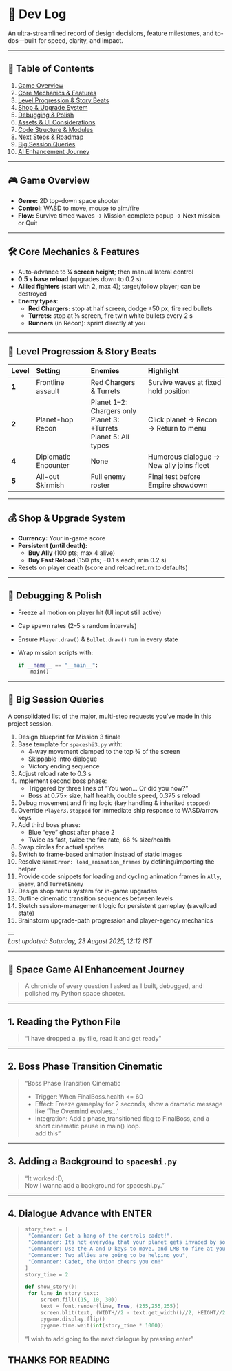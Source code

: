# 🚀 Dev Log

An ultra-streamlined record of design decisions, feature milestones, and to-dos—built for speed, clarity, and impact.

---

## 📂 Table of Contents

1. [Game Overview](#-game-overview)  
2. [Core Mechanics & Features](#-core-mechanics--features)  
3. [Level Progression & Story Beats](#-level-progression--story-beats)  
4. [Shop & Upgrade System](#-shop--upgrade-system)  
5. [Debugging & Polish](#-debugging--polish)  
6. [Assets & UI Considerations](#-assets--ui-considerations)  
7. [Code Structure & Modules](#-code-structure--modules)  
8. [Next Steps & Roadmap](#-next-steps--roadmap)  
9. [Big Session Queries](#-big-session-queries)  
10. [AI Enhancement Journey](#-spacegame-ai-enhancement-journey)  

---

## 🎮 Game Overview

- **Genre:** 2D top-down space shooter  
- **Control:** WASD to move, mouse to aim/fire  
- **Flow:** Survive timed waves → Mission complete popup → Next mission or Quit  

---

## 🛠 Core Mechanics & Features

- Auto-advance to **¼ screen height**; then manual lateral control  
- **0.5 s base reload** (upgrades down to 0.2 s)  
- **Allied fighters** (start with 2, max 4); target/follow player; can be destroyed  
- **Enemy types**:  
  - **Red Chargers:** stop at half screen, dodge ±50 px, fire red bullets  
  - **Turrets:** stop at ⅛ screen, fire twin white bullets every 2 s  
  - **Runners** (in Recon): sprint directly at you  

---

## 🌌 Level Progression & Story Beats

| Level | Setting              | Enemies                                                      | Highlight                                |
| :---- | :------------------- | :----------------------------------------------------------- | :--------------------------------------- |
| **1** | Frontline assault    | Red Chargers & Turrets                                       | Survive waves at fixed hold position     |
| **2** | Planet-hop Recon     | Planet 1–2: Chargers only<br/>Planet 3: +Turrets<br/>Planet 5: All types | Click planet → Recon → Return to menu    |
| **4** | Diplomatic Encounter | None                                                         | Humorous dialogue → New ally joins fleet |
| **5** | All-out Skirmish     | Full enemy roster                                            | Final test before Empire showdown        |

---

## 💰 Shop & Upgrade System

- **Currency:** Your in-game score  
- **Persistent (until death):**  
  - **Buy Ally** (100 pts; max 4 alive)  
  - **Buy Fast Reload** (150 pts; −0.1 s each; min 0.2 s)  
- Resets on player death (score and reload return to defaults)

---

## 🐞 Debugging & Polish

- Freeze all motion on player hit (UI input still active)  
- Cap spawn rates (2–5 s random intervals)  
- Ensure `Player.draw()` & `Bullet.draw()` run in every state  
- Wrap mission scripts with:

  ```python
  if __name__ == "__main__":
      main()
  ```

---

## 📌 Big Session Queries

A consolidated list of the major, multi-step requests you’ve made in this project session.

1. Design blueprint for Mission 3 finale  
2. Base template for `spaceshi3.py` with:
   - 4-way movement clamped to the top 3⁄8 of the screen  
   - Skippable intro dialogue  
   - Victory ending sequence  
3. Adjust reload rate to 0.3 s  
4. Implement second boss phase:
   - Triggered by three lines of “You won… Or did you now?”  
   - Boss at 0.75× size, half health, double speed, 0.375 s reload  
5. Debug movement and firing logic (key handling & inherited `stopped`)  
6. Override `Player3.stopped` for immediate ship response to WASD/arrow keys  
7. Add third boss phase:
   - Blue “eye” ghost after phase 2  
   - Twice as fast, twice the fire rate, 66 % size/health  
8. Swap circles for actual sprites  
9. Switch to frame-based animation instead of static images  
10. Resolve `NameError: load_animation_frames` by defining/importing the helper  
11. Provide code snippets for loading and cycling animation frames in `Ally`, `Enemy`, and `TurretEnemy`  
12. Design shop menu system for in-game upgrades  
13. Outline cinematic transition sequences between levels  
14. Sketch session-management logic for persistent gameplay (save/load state)  
15. Brainstorm upgrade-path progression and player-agency mechanics  

—  
_Last updated: Saturday, 23 August 2025, 12:12 IST_  

---

## 🤖 Space Game AI Enhancement Journey

> A chronicle of every question I asked as I built, debugged, and polished my Python space shooter.  

---

## 1. Reading the Python File

> “I have dropped a .py file, read it  and get ready"

---

## 2. Boss Phase Transition Cinematic

> “Boss Phase Transition Cinematic  
> - Trigger: When FinalBoss.health <= 60  
> - Effect: Freeze gameplay for 2 seconds, show a dramatic message like ‘The Overmind evolves…’  
> - Integration: Add a phase_transitioned flag to FinalBoss, and a short cinematic pause in main() loop.  
> add this”

---

## 3. Adding a Background to `spaceshi.py`

> “It worked :D,  
> Now I wanna add a background for spaceshi.py.”

---

## 4. Dialogue Advance with ENTER

> ```python
> story_text = [
>  "Commander: Get a hang of the controls cadet!",
>  "Commander: Its not everyday that your planet gets invaded by some fools.",
>  "Commander: Use the A and D keys to move, and LMB to fire at your cursor.",
>  "Commander: Two allies are going to be helping you",
>  "Commander: Cadet, the Union cheers you on!"
> ]
> story_time = 2
> 
> def show_story():
>  for line in story_text:
>      screen.fill((15, 10, 30))
>      text = font.render(line, True, (255,255,255))
>      screen.blit(text, (WIDTH//2 - text.get_width()//2, HEIGHT//2 - text.get_height()//2))
>      pygame.display.flip()
>      pygame.time.wait(int(story_time * 1000))
> ```
>
> “I wish to add going to the next dialogue by pressing enter”


## 				**THANKS FOR READING**

